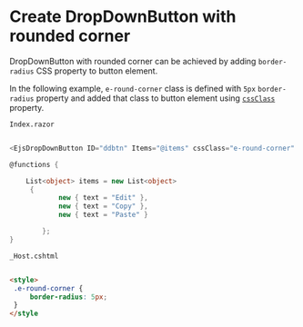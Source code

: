 # Create DropDownButton with rounded corner

DropDownButton with rounded corner can be achieved by adding `border-radius` CSS property to button element.

In the following example, `e-round-corner` class is defined with `5px` `border-radius`
property and added that class to button element using
[`cssClass`](https://help.syncfusion.com/cr/cref_files/aspnetcore-blazor/Syncfusion.EJ2.RazorComponents~Syncfusion.EJ2.RazorComponents.SplitButtons.EjsDropDownButton~CssClass.html) property.

`Index.razor`

```csharp

<EjsDropDownButton ID="ddbtn" Items="@items" cssClass="e-round-corner" Content="Clipboard"></EjsDropDownButton>

@functions {

    List<object> items = new List<object>
     {
            new { text = "Edit" },
            new { text = "Copy" },
            new { text = "Paste" }

        };
}
  ```

  `_Host.cshtml`

   ```html

<style>
    .e-round-corner {
        border-radius: 5px;
    }
</style

  ```